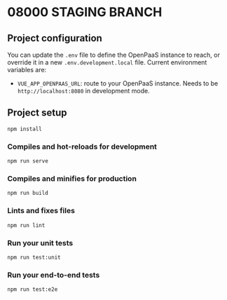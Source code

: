 # 08000 STAGING BRANCH

## Project configuration

You can update the `.env` file to define the OpenPaaS instance to reach, or override it in a new `.env.development.local` file. Current environment variables are:

- `VUE_APP_OPENPAAS_URL`: route to your OpenPaaS instance. Needs to be `http://localhost:8080` in development mode.


## Project setup
```
npm install
```

### Compiles and hot-reloads for development
```
npm run serve
```

### Compiles and minifies for production
```
npm run build
```

### Lints and fixes files
```
npm run lint
```

### Run your unit tests
```
npm run test:unit
```

### Run your end-to-end tests
```
npm run test:e2e
```
